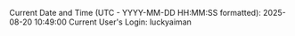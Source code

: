 Current Date and Time (UTC - YYYY-MM-DD HH:MM:SS formatted): 2025-08-20 10:49:00
Current User's Login: luckyaiman
